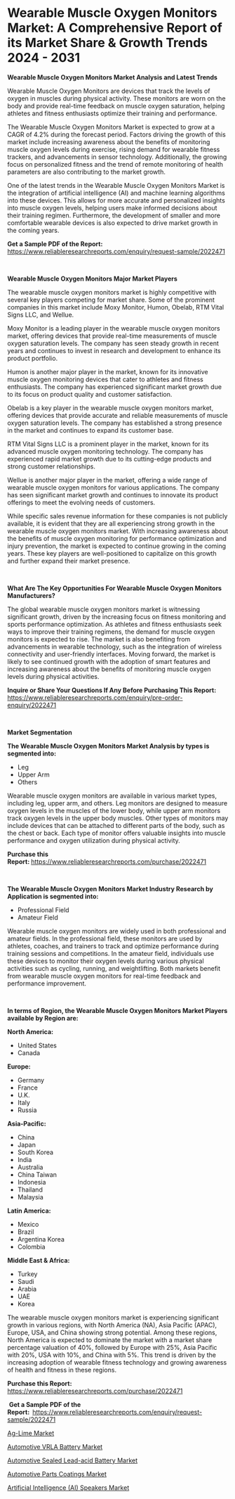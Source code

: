 <p><h1>Wearable Muscle Oxygen Monitors Market: A Comprehensive Report of its Market Share & Growth Trends 2024 - 2031</h1></p><p><strong>Wearable Muscle Oxygen Monitors Market Analysis and Latest Trends</strong></p>
<p><p>Wearable Muscle Oxygen Monitors are devices that track the levels of oxygen in muscles during physical activity. These monitors are worn on the body and provide real-time feedback on muscle oxygen saturation, helping athletes and fitness enthusiasts optimize their training and performance.</p><p>The Wearable Muscle Oxygen Monitors Market is expected to grow at a CAGR of 4.2% during the forecast period. Factors driving the growth of this market include increasing awareness about the benefits of monitoring muscle oxygen levels during exercise, rising demand for wearable fitness trackers, and advancements in sensor technology. Additionally, the growing focus on personalized fitness and the trend of remote monitoring of health parameters are also contributing to the market growth.</p><p>One of the latest trends in the Wearable Muscle Oxygen Monitors Market is the integration of artificial intelligence (AI) and machine learning algorithms into these devices. This allows for more accurate and personalized insights into muscle oxygen levels, helping users make informed decisions about their training regimen. Furthermore, the development of smaller and more comfortable wearable devices is also expected to drive market growth in the coming years.</p></p>
<p><strong>Get a Sample PDF of the Report:&nbsp;</strong> <a href="https://www.reliableresearchreports.com/enquiry/request-sample/2022471">https://www.reliableresearchreports.com/enquiry/request-sample/2022471</a></p>
<p>&nbsp;</p>
<p><strong>Wearable Muscle Oxygen Monitors Major Market Players</strong></p>
<p><p>The wearable muscle oxygen monitors market is highly competitive with several key players competing for market share. Some of the prominent companies in this market include Moxy Monitor, Humon, Obelab, RTM Vital Signs LLC, and Wellue.</p><p>Moxy Monitor is a leading player in the wearable muscle oxygen monitors market, offering devices that provide real-time measurements of muscle oxygen saturation levels. The company has seen steady growth in recent years and continues to invest in research and development to enhance its product portfolio.</p><p>Humon is another major player in the market, known for its innovative muscle oxygen monitoring devices that cater to athletes and fitness enthusiasts. The company has experienced significant market growth due to its focus on product quality and customer satisfaction.</p><p>Obelab is a key player in the wearable muscle oxygen monitors market, offering devices that provide accurate and reliable measurements of muscle oxygen saturation levels. The company has established a strong presence in the market and continues to expand its customer base.</p><p>RTM Vital Signs LLC is a prominent player in the market, known for its advanced muscle oxygen monitoring technology. The company has experienced rapid market growth due to its cutting-edge products and strong customer relationships.</p><p>Wellue is another major player in the market, offering a wide range of wearable muscle oxygen monitors for various applications. The company has seen significant market growth and continues to innovate its product offerings to meet the evolving needs of customers.</p><p>While specific sales revenue information for these companies is not publicly available, it is evident that they are all experiencing strong growth in the wearable muscle oxygen monitors market. With increasing awareness about the benefits of muscle oxygen monitoring for performance optimization and injury prevention, the market is expected to continue growing in the coming years. These key players are well-positioned to capitalize on this growth and further expand their market presence.</p></p>
<p>&nbsp;</p>
<p><strong>What Are The Key Opportunities For Wearable Muscle Oxygen Monitors Manufacturers?</strong></p>
<p><p>The global wearable muscle oxygen monitors market is witnessing significant growth, driven by the increasing focus on fitness monitoring and sports performance optimization. As athletes and fitness enthusiasts seek ways to improve their training regimens, the demand for muscle oxygen monitors is expected to rise. The market is also benefiting from advancements in wearable technology, such as the integration of wireless connectivity and user-friendly interfaces. Moving forward, the market is likely to see continued growth with the adoption of smart features and increasing awareness about the benefits of monitoring muscle oxygen levels during physical activities.</p></p>
<p><strong>Inquire or Share Your Questions If Any Before Purchasing This Report:</strong> <a href="https://www.reliableresearchreports.com/enquiry/pre-order-enquiry/2022471">https://www.reliableresearchreports.com/enquiry/pre-order-enquiry/2022471</a></p>
<p>&nbsp;</p>
<p><strong>Market Segmentation</strong></p>
<p><strong>The Wearable Muscle Oxygen Monitors Market Analysis by types is segmented into:</strong></p>
<p><ul><li>Leg</li><li>Upper Arm</li><li>Others</li></ul></p>
<p><p>Wearable muscle oxygen monitors are available in various market types, including leg, upper arm, and others. Leg monitors are designed to measure oxygen levels in the muscles of the lower body, while upper arm monitors track oxygen levels in the upper body muscles. Other types of monitors may include devices that can be attached to different parts of the body, such as the chest or back. Each type of monitor offers valuable insights into muscle performance and oxygen utilization during physical activity.</p></p>
<p><strong>Purchase this Report:&nbsp;</strong><a href="https://www.reliableresearchreports.com/purchase/2022471">https://www.reliableresearchreports.com/purchase/2022471</a></p>
<p>&nbsp;</p>
<p><strong>The Wearable Muscle Oxygen Monitors Market Industry Research by Application is segmented into:</strong></p>
<p><ul><li>Professional Field</li><li>Amateur Field</li></ul></p>
<p><p>Wearable muscle oxygen monitors are widely used in both professional and amateur fields. In the professional field, these monitors are used by athletes, coaches, and trainers to track and optimize performance during training sessions and competitions. In the amateur field, individuals use these devices to monitor their oxygen levels during various physical activities such as cycling, running, and weightlifting. Both markets benefit from wearable muscle oxygen monitors for real-time feedback and performance improvement.</p></p>
<p>&nbsp;</p>
<p><strong>In terms of Region, the Wearable Muscle Oxygen Monitors Market Players available by Region are:</strong></p>
<p>
    <p> <strong> North America: </strong>
        <ul>
            <li>United States</li>
            <li>Canada</li>
        </ul>
        </p> 
    <p> <strong> Europe: </strong>
        <ul>
            <li>Germany</li>
            <li>France</li>
            <li>U.K.</li>
            <li>Italy</li>
            <li>Russia</li>
        </ul>
        </p> 
    <p> <strong> Asia-Pacific: </strong>
        <ul>
            <li>China</li>
            <li>Japan</li>
            <li>South Korea</li>
            <li>India</li>
            <li>Australia</li>
            <li>China Taiwan</li>
            <li>Indonesia</li>
            <li>Thailand</li>
            <li>Malaysia</li>
        </ul>
        </p> 
    <p> <strong> Latin America: </strong>
        <ul>
            <li>Mexico</li>
            <li>Brazil</li>
            <li>Argentina Korea</li>
            <li>Colombia</li>
        </ul>
        </p> 
    <p> <strong> Middle East & Africa: </strong>
        <ul>
            <li>Turkey</li>
            <li>Saudi</li>
            <li>Arabia</li>
            <li>UAE</li>
            <li>Korea</li>
        </ul>
    </p>
    </p>
<p><p>The wearable muscle oxygen monitors market is experiencing significant growth in various regions, with North America (NA), Asia Pacific (APAC), Europe, USA, and China showing strong potential. Among these regions, North America is expected to dominate the market with a market share percentage valuation of 40%, followed by Europe with 25%, Asia Pacific with 20%, USA with 10%, and China with 5%. This trend is driven by the increasing adoption of wearable fitness technology and growing awareness of health and fitness in these regions.</p></p>
<p><strong>Purchase this Report: </strong><a href="https://www.reliableresearchreports.com/purchase/2022471">https://www.reliableresearchreports.com/purchase/2022471</a></p>
<p>&nbsp;<strong>Get a Sample PDF of the Report:&nbsp;&nbsp;</strong><a href="https://www.reliableresearchreports.com/enquiry/request-sample/2022471">https://www.reliableresearchreports.com/enquiry/request-sample/2022471</a></p>
<p><strong></strong></p>
<p><p><a href="https://valiant-lunge-8fe.notion.site/Ag-Lime-Market-Size-Growth-Outlook-from-2024-to-2031-projecting-at-Market-s-Trends-Analysis-by-App-ba729f833f76416093641146017deb68">Ag-Lime Market</a></p><p><a href="https://view.publitas.com/reportprime-1/automotive-vrla-battery-market-size-market-trends-and-growth-outlook-forecasted-for-period-from-2024-to-2031/">Automotive VRLA Battery Market</a></p><p><a href="https://view.publitas.com/reportprime-1/automotive-sealed-lead-acid-battery-market-centers-on-aspects-such-as-market-growth-market-share-market-opportunity-and-projected-forecasts-spanning-from-2024-to-2031/">Automotive Sealed Lead-acid Battery Market</a></p><p><a href="https://picayune-night-cbd.notion.site/Automotive-Parts-Coatings-Market-Research-Report-Reveals-The-Latest-Trends-And-Opportunities-of-this-055c545f448444da86da0b1b22e85d9f">Automotive Parts Coatings Market</a></p><p><a href="https://artistic-helicopter-ca9.notion.site/Artificial-Intelligence-AI-Speakers-Market-Research-Report-Provides-Critical-Insights-that-can-hel-ce4b31bbb268482d84ef641c1f27ddbf">Artificial Intelligence (AI) Speakers Market</a></p></p>